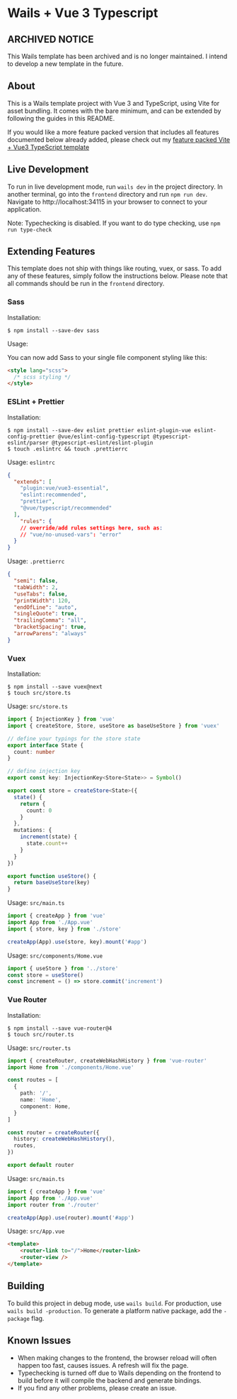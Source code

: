 # Wails + Vue 3 Typescript

## ARCHIVED NOTICE

This Wails template has been archived and is no longer maintained. I intend to develop a new template in the future.

## About

This is a Wails template project with Vue 3 and TypeScript, using Vite for
asset bundling. It comes with the bare minimum, and can be extended by following
the guides in this README. 

If you would like a more feature packed version that includes all features
documented below already added, please check out my
[feature packed Vite + Vue3 TypeScript template](https://github.com/codydbentley/wails-vite-vue-the-works)

## Live Development

To run in live development mode, run `wails dev` in the project directory. In another terminal, go into the `frontend`
directory and run `npm run dev`. Navigate to http://localhost:34115
in your browser to connect to your application.

Note: Typechecking is disabled. If you want to do type checking, use `npm run type-check`

## Extending Features

This template does not ship with things like routing, vuex, or sass.
To add any of these features, simply follow the instructions below. Please
note that all commands should be run in the `frontend` directory.

### Sass

Installation:
```shell
$ npm install --save-dev sass
```

Usage:

You can now add Sass to your single file component
styling like this:
```html
<style lang="scss">
  /* scss styling */
</style>
```

### ESLint + Prettier

Installation:
```shell
$ npm install --save-dev eslint prettier eslint-plugin-vue eslint-config-prettier @vue/eslint-config-typescript @typescript-eslint/parser @typescript-eslint/eslint-plugin
$ touch .eslintrc && touch .prettierrc
```

Usage: `eslintrc`
```json
{
  "extends": [
    "plugin:vue/vue3-essential",
    "eslint:recommended",
    "prettier",
    "@vue/typescript/recommended"
  ],
    "rules": {
    // override/add rules settings here, such as:
    // "vue/no-unused-vars": "error"
  }
}
```

Usage: `.prettierrc`
```json
{
  "semi": false,
  "tabWidth": 2,
  "useTabs": false,
  "printWidth": 120,
  "endOfLine": "auto",
  "singleQuote": true,
  "trailingComma": "all",
  "bracketSpacing": true,
  "arrowParens": "always"
}
```

### Vuex

Installation:
```shell
$ npm install --save vuex@next
$ touch src/store.ts
```

Usage: `src/store.ts`
```ts
import { InjectionKey } from 'vue'
import { createStore, Store, useStore as baseUseStore } from 'vuex'

// define your typings for the store state
export interface State {
  count: number
}

// define injection key
export const key: InjectionKey<Store<State>> = Symbol()

export const store = createStore<State>({
  state() {
    return {
      count: 0
    }
  },
  mutations: {
    increment(state) {
      state.count++
    }
  }
})

export function useStore() {
  return baseUseStore(key)
}
```

Usage: `src/main.ts`
```ts
import { createApp } from 'vue'
import App from './App.vue'
import { store, key } from './store'

createApp(App).use(store, key).mount('#app')
```

Usage: `src/components/Home.vue`
```ts
import { useStore } from '../store'
const store = useStore()
const increment = () => store.commit('increment')
```

### Vue Router

Installation:
```shell
$ npm install --save vue-router@4
$ touch src/router.ts
```

Usage: `src/router.ts`
```ts
import { createRouter, createWebHashHistory } from 'vue-router'
import Home from './components/Home.vue'

const routes = [
  {
    path: '/',
    name: 'Home',
    component: Home,
  }
]

const router = createRouter({
  history: createWebHashHistory(),
  routes,
})

export default router
```

Usage: `src/main.ts`
```ts
import { createApp } from 'vue'
import App from './App.vue'
import router from './router'

createApp(App).use(router).mount('#app')
```

Usage: `src/App.vue`
```html
<template>
    <router-link to="/">Home</router-link>
    <router-view />
</template>
```

## Building 

To build this project in debug mode, use `wails build`. For production, use `wails build -production`.
To generate a platform native package, add the `-package` flag.

## Known Issues

- When making changes to the frontend, the browser reload will often happen too fast, causes issues. A refresh will fix the page.
- Typechecking is turned off due to Wails depending on the frontend to build before it will compile the backend and generate bindings.
- If you find any other problems, please create an issue.
